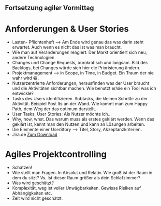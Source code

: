 ## Fortsetzung agiler Vormittag

# Anforderungen & User Stories

- Lasten- Pflichtenheft --> Am Ende wird genau das was darin steht erwartet. Auch wenn es nicht das ist was man braucht.
- Wie man auf Veränderungen reagiert. Der Markt orientiert sich neu, andere Technologien.
- Changes und Change Requests, bürokratisch und langsam. Bild des Backlogs, bei Changes würde sich hier die Priorisierung ändern.
- Projektmanagement --> in Scope, in Time, in Budget. Ein Traum der nie wahr wird 😁.
- Nutzerzentrierte Anforderungen, herausfinden was der User braucht und die Aktivitäten sichtbar machen. Wie benutzt er/sie ein Tool was ich entwickle?
- Tasks des Users identifizieren. Subtasks, die kleinen Schritte zu der Aktivität. Beispiel Post Its an der Wand. Wie kommt man zum Happy Path, dem Weg der das optimum darstellt.
- User Tasks, User Stories: Als Nutzer möchte ich...
- Why, how, what. Das warum muss als erstes geklärt werden. Wenn das geklärt ist, kennt man den Nutzen und kann an Lösungen arbeiten.
- Die Elemente einer UserStory --> Titel, Story, Akzeptanzkriterien.
- Jira.de [Zum Download](https://www.atlassian.com/de/software/jira)

# Agiles Projektcontrolling

- Schätzen!
- Wie stellt man Fragen. In Absolut und Relativ. Wie groß ist der Raum in dem du sitzt? Vs. Ist dieser Raum größer als dein Schlafzimmer?
- Was wird geschätzt?
- Komplexität, weg ist voller Unwägbarkeiten. Gewisse Risiken auf Abhängigkeiten etc.
- Zeit wird nicht geschätzt.
